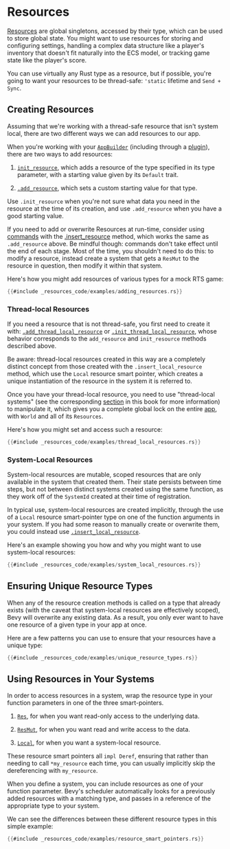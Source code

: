 # Resources

[Resources](https://docs.rs/bevy/0.4.0/bevy/ecs/trait.Resource.html) are global singletons, accessed by their type, which can be used to store global state.
You might want to use resources for storing and configuring settings, handling a complex data structure like a player's inventory that doesn't fit naturally into the ECS model, or tracking game state like the player's score.

You can use virtually any Rust type as a resource, but if possible, you're going to want your resources to be thread-safe: `'static` lifetime and `Send + Sync`.

## Creating Resources

Assuming that we're working with a thread-safe resource that isn't system local, there are two different ways we can add resources to our app.

When you're working with your [`AppBuilder`](../internals/app-builder.md) (including through a [plugin](../../organization/plugins.md)), there are two ways to add resources:

1. [`init_resource`](https://docs.rs/bevy/0.4.0/bevy/app/struct.AppBuilder.html#method.init_resource), which adds a resource of the type specified in its type parameter, with a starting value given by its `Default` trait.

2. [`.add_resource`](https://docs.rs/bevy/0.4.0/bevy/app/struct.AppBuilder.html#method.add_resource), which sets a custom starting value for that type.

Use `.init_resource` when you're not sure what data you need in the resource at the time of its creation, and use `.add_resource` when you have a good starting value.

If you need to add or overwrite Resources at run-time, consider using [commands](commands.md) with the [.insert_resource](https://docs.rs/bevy/0.4.0/bevy/ecs/struct.Commands.html#method.insert_resource) method, which works the same as `.add_resource` above. Be mindful though: commands don't take effect until the end of each stage. Most of the time, you shouldn't need to do this: to modify a resource, instead create a system that gets a `ResMut` to the resource in question, then modify it within that system.

Here's how you might add resources of various types for a mock RTS game:
```rust
{{#include _resources_code/examples/adding_resources.rs}}
```

### Thread-local Resources

If you need a resource that is not thread-safe, you first need to create it with: [`.add_thread_local_resource`](https://docs.rs/bevy/0.4.0/bevy/app/struct.AppBuilder.html#method.add_thread_local_resource) or [`.init_thread_local_resource`](https://docs.rs/bevy/0.4.0/bevy/ecs/struct.Commands.html#method.insert_local_resource), whose behavior corresponds to the `add_resource` and `init_resource` methods described above. 

Be aware: thread-local resources created in this way are a completely distinct concept from those created with the `.insert_local_resource` method, which use the `Local` resource smart pointer, which creates a unique instantiation of the resource in the system it is referred to.

Once you have your thread-local resource, you need to use "thread-local systems" (see the corresponding [section](../systems.md) in this book for more information) to manipulate it, which gives you a complete global lock on the entire [app](https://docs.rs/bevy/0.4.0/bevy/app/struct.App.html), with `World` and all of its `Resources`.

Here's how you might set and access such a resource:
```rust
{{#include _resources_code/examples/thread_local_resources.rs}}
```

### System-Local Resources

System-local resources are mutable, scoped resources that are only available in the system that created them. Their state persists between time steps, but not between distinct systems created using the same function, as they work off of the `SystemId` created at their time of registration.

In typical use, system-local resources are created implicitly, through the use of a `Local` resource smart-pointer type on one of the function arguments in your system. If you had some reason to manually create or overwrite them, you could instead use [`.insert_local_resource`](https://docs.rs/bevy/0.4.0/bevy/ecs/struct.Commands.html#method.insert_local_resource).


Here's an example showing you how and why you might want to use system-local resources:
```rust
{{#include _resources_code/examples/system_local_resources.rs}}
```

## Ensuring Unique Resource Types

When any of the resource creation methods is called on a type that already exists (with the caveat that system-local resources are effectively scoped), Bevy will overwrite any existing data. As a result, you only ever want to have one resource of a given type in your app at once.

Here are a few patterns you can use to ensure that your resources have a unique type:

```rust
{{#include _resources_code/examples/unique_resource_types.rs}}
```

## Using Resources in Your Systems

In order to access resources in a system, wrap the resource type in your function parameters in one of the three smart-pointers.

1. [`Res`](https://docs.rs/bevy/0.4.0/bevy/ecs/struct.Res.html), for when you want read-only access to the underlying data.
   
2. [`ResMut`](https://docs.rs/bevy/0.4.0/bevy/ecs/struct.ResMut.html), for when you want read and write access to the data.
   
3. [`Local`](https://docs.rs/bevy/0.4.0/bevy/ecs/struct.Local.html), for when you want a system-local resource.

These resource smart pointers all `impl Deref`, ensuring that rather than needing to call `*my_resource` each time, you can usually implicitly skip the dereferencing with `my_resource`. 

When you define a system, you can include resources as one of your function parameter. Bevy's scheduler automatically looks for a  previously added resources with a matching type, and passes in a reference of the appropriate type to your system.

We can see the differences between these different resource types in this simple example:

```rust
{{#include _resources_code/examples/resource_smart_pointers.rs}}
```
